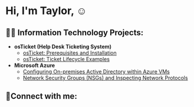 <h1>Hi, I'm Taylor, </a>☺</h1>

<h2>👨‍💻 Information Technology Projects:</h2>

- <b>osTicket (Help Desk Ticketing System)</b>
  - [osTicket: Prerequisites and Installation](https://github.com/taylorcolemancc/osticket-prereqs)
  - [osTicket: Ticket Lifecycle Examples](https://github.com/taylorcolemancc/osTicket-Ticket-Lifecycle-Examples/blob/main/README.md)
- <b>Microsoft Azure</b>
  - [Configuring On-premises Active Directory within Azure VMs](https://github.com/taylorcolemancc/Configuring-On-premises-Active-Directory-Azure-VMs)
  - [Network Security Groups (NSGs) and Inspecting Network Protocols](https://github.com/taylorcolemancc/Network-Security-Groups-NSGs-and-Inspecting-Network-Protocols)

<h2>🤳Connect with me:</h2>

[Indeed]: https://profile.indeed.com/?hl=en_US&co=US&from=gnav-jobseeker-profile--profile-one-frontend
